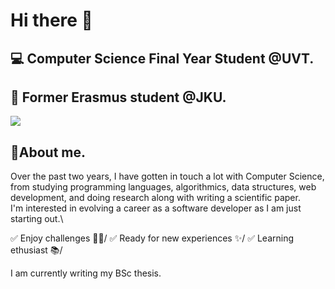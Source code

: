 # Hi there 👋

## 💻 Computer Science Final Year Student @UVT.
## 🔭 Former Erasmus student @JKU.

<img display="flex" align-content="center" src ="https://github-readme-stats.vercel.app/api/top-langs/?username=LaurentiuALI&hide=makefile,cmake&layout=compact&theme=bear"/>

## 💭About me.
Over the past two years, I have gotten in touch a lot with Computer Science, from studying programming languages, algorithmics, data structures, web development, and doing research along with writing a scientific paper. \
I'm interested in evolving a career as a software developer as I am just starting out.\

✅ Enjoy challenges 👷‍♀️/
✅ Ready for new experiences ✨/
✅ Learning ethusiast 📚/

I am currently writing my BSc thesis.



